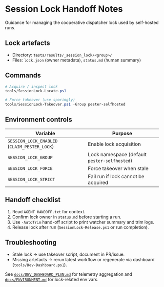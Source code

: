 <!-- markdownlint-disable-next-line MD041 -->
# Session Lock Handoff Notes

Guidance for managing the cooperative dispatcher lock used by self-hosted runs.

## Lock artefacts

- Directory: `tests/results/_session_lock/<group>/`
- Files: `lock.json` (owner metadata), `status.md` (human summary)

## Commands

```powershell
# Acquire / inspect lock
tools/SessionLock-Locate.ps1

# Force takeover (use sparingly)
tools/SessionLock-Takeover.ps1 -Group pester-selfhosted
```

## Environment controls

| Variable | Purpose |
| -------- | ------- |
| `SESSION_LOCK_ENABLED` (`CLAIM_PESTER_LOCK`) | Enable lock acquisition |
| `SESSION_LOCK_GROUP` | Lock namespace (default `pester-selfhosted`) |
| `SESSION_LOCK_FORCE` | Force takeover when stale |
| `SESSION_LOCK_STRICT` | Fail run if lock cannot be acquired |

## Handoff checklist

1. Read `AGENT_HANDOFF.txt` for context.
2. Confirm lock owner in `status.md` before starting a run.
3. Use `-AutoTrim` hand-off script to print watcher summary and trim logs.
4. Release lock after run (`SessionLock-Release.ps1` or run completion).

## Troubleshooting

- Stale lock → use takeover script, document in PR/issue.
- Missing artefacts → rerun latest workflow or regenerate via dashboard (`tools/Dev-Dashboard.ps1`).

See [`docs/DEV_DASHBOARD_PLAN.md`](./DEV_DASHBOARD_PLAN.md) for telemetry aggregation and
[`docs/ENVIRONMENT.md`](./ENVIRONMENT.md) for lock-related env vars.
